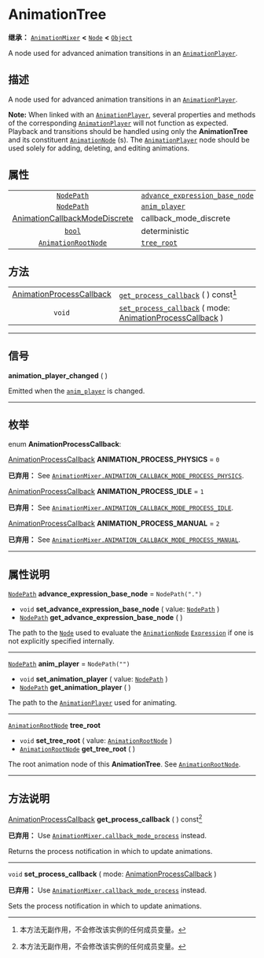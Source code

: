 <!-- ⚠ 请勿编辑本文件 ⚠ -->
<!-- 本文档使用脚本从 WeDot 引擎源码仓库生成。 -->
<!-- 生成脚本：https://github.com/WeDot-Engine/WeDot/tree/4.3/doc/tools/make_md.py； -->
<!-- 原文件：https://github.com/WeDot-Engine/WeDot/tree/4.3/doc/classes/AnimationTree.xml。 -->

<div id="_class_animationtree"></div>

# AnimationTree

**继承：** [`AnimationMixer`](class_animationmixer.md) **<** [`Node`](class_node.md) **<** [`Object`](class_object.md)

A node used for advanced animation transitions in an [`AnimationPlayer`](class_animationplayer.md).

## 描述

A node used for advanced animation transitions in an [`AnimationPlayer`](class_animationplayer.md).

 **Note:** When linked with an [`AnimationPlayer`](class_animationplayer.md), several properties and methods of the corresponding [`AnimationPlayer`](class_animationplayer.md) will not function as expected. Playback and transitions should be handled using only the **AnimationTree** and its constituent [`AnimationNode`](class_animationnode.md) (s). The [`AnimationPlayer`](class_animationplayer.md) node should be used solely for adding, deleting, and editing animations.

## 属性

|||
|:-:|:--|
| [`NodePath`](class_nodepath.md)                                                     | [`advance_expression_base_node`](#class_animationtree_property_advance_expression_base_node) | ``NodePath(".")``                                                                           |
| [`NodePath`](class_nodepath.md)                                                     | [`anim_player`](#class_animationtree_property_anim_player)                                   | ``NodePath("")``                                                                            |
| [AnimationCallbackModeDiscrete](#enum_animationmixer_animationcallbackmodediscrete) | callback_mode_discrete                                                                       | ``2`` (overrides [`AnimationMixer`](#class_animationmixer_property_callback_mode_discrete)) |
| [`bool`](class_bool.md)                                                             | deterministic                                                                                | ``true`` (overrides [`AnimationMixer`](#class_animationmixer_property_deterministic))       |
| [`AnimationRootNode`](class_animationrootnode.md)                                   | [`tree_root`](#class_animationtree_property_tree_root)                                       |                                                                                             |

## 方法

|||
|:-:|:--|
| [AnimationProcessCallback](#enum_animationtree_animationprocesscallback) | [`get_process_callback`](class_animationtreemd#class_animationtree_method_get_process_callback) ( ) const[^const]                                                                  |
| `void`                                                                   | [`set_process_callback`](class_animationtreemd#class_animationtree_method_set_process_callback) ( mode: [AnimationProcessCallback](#enum_animationtree_animationprocesscallback) ) |

<!-- rst-class:: classref-section-separator -->

---

## 信号

<div id="_class_class_animationtree_signal_animation_player_changed"></div>

**animation_player_changed** ( ) <div id="class_animationtree_signal_animation_player_changed"></div>

Emitted when the [`anim_player`](#class_animationtree_property_anim_player) is changed.

<!-- rst-class:: classref-section-separator -->

---

## 枚举

<div id="_class_enum_animationtree_animationprocesscallback"></div>

enum **AnimationProcessCallback**: <div id="enum_animationtree_animationprocesscallback"></div>

<div id="_class_animationtree_constant_animation_process_physics"></div>

[AnimationProcessCallback](#enum_animationtree_animationprocesscallback) **ANIMATION_PROCESS_PHYSICS** = ``0``

**已弃用：** See [`AnimationMixer.ANIMATION_CALLBACK_MODE_PROCESS_PHYSICS`](#class_animationmixer_constant_animation_callback_mode_process_physics).



<div id="_class_animationtree_constant_animation_process_idle"></div>

[AnimationProcessCallback](#enum_animationtree_animationprocesscallback) **ANIMATION_PROCESS_IDLE** = ``1``

**已弃用：** See [`AnimationMixer.ANIMATION_CALLBACK_MODE_PROCESS_IDLE`](#class_animationmixer_constant_animation_callback_mode_process_idle).



<div id="_class_animationtree_constant_animation_process_manual"></div>

[AnimationProcessCallback](#enum_animationtree_animationprocesscallback) **ANIMATION_PROCESS_MANUAL** = ``2``

**已弃用：** See [`AnimationMixer.ANIMATION_CALLBACK_MODE_PROCESS_MANUAL`](#class_animationmixer_constant_animation_callback_mode_process_manual).



<!-- rst-class:: classref-section-separator -->

---

## 属性说明

<div id="_class_animationtree_property_advance_expression_base_node"></div>

[`NodePath`](class_nodepath.md) **advance_expression_base_node** = ``NodePath(".")`` <div id="class_animationtree_property_advance_expression_base_node"></div>

- `void` **set_advance_expression_base_node** ( value: [`NodePath`](class_nodepath.md) )
- [`NodePath`](class_nodepath.md) **get_advance_expression_base_node** ( )

The path to the [`Node`](class_node.md) used to evaluate the [`AnimationNode`](class_animationnode.md) [`Expression`](class_expression.md) if one is not explicitly specified internally.

<!-- rst-class:: classref-item-separator -->

---

<div id="_class_animationtree_property_anim_player"></div>

[`NodePath`](class_nodepath.md) **anim_player** = ``NodePath("")`` <div id="class_animationtree_property_anim_player"></div>

- `void` **set_animation_player** ( value: [`NodePath`](class_nodepath.md) )
- [`NodePath`](class_nodepath.md) **get_animation_player** ( )

The path to the [`AnimationPlayer`](class_animationplayer.md) used for animating.

<!-- rst-class:: classref-item-separator -->

---

<div id="_class_animationtree_property_tree_root"></div>

[`AnimationRootNode`](class_animationrootnode.md) **tree_root** <div id="class_animationtree_property_tree_root"></div>

- `void` **set_tree_root** ( value: [`AnimationRootNode`](class_animationrootnode.md) )
- [`AnimationRootNode`](class_animationrootnode.md) **get_tree_root** ( )

The root animation node of this **AnimationTree**. See [`AnimationRootNode`](class_animationrootnode.md).

<!-- rst-class:: classref-section-separator -->

---

## 方法说明

<div id="_class_animationtree_method_get_process_callback"></div>

[AnimationProcessCallback](#enum_animationtree_animationprocesscallback) **get_process_callback** ( ) const[^const]<div id="class_animationtree_method_get_process_callback"></div>

**已弃用：** Use [`AnimationMixer.callback_mode_process`](#class_animationmixer_property_callback_mode_process) instead.

Returns the process notification in which to update animations.

<!-- rst-class:: classref-item-separator -->

---

<div id="_class_animationtree_method_set_process_callback"></div>

`void` **set_process_callback** ( mode: [AnimationProcessCallback](#enum_animationtree_animationprocesscallback) )<div id="class_animationtree_method_set_process_callback"></div>

**已弃用：** Use [`AnimationMixer.callback_mode_process`](#class_animationmixer_property_callback_mode_process) instead.

Sets the process notification in which to update animations.

[^virtual]: 本方法通常需要用户覆盖才能生效。
[^const]: 本方法无副作用，不会修改该实例的任何成员变量。
[^vararg]: 本方法除了能接受在此处描述的参数外，还能够继续接受任意数量的参数。
[^constructor]: 本方法用于构造某个类型。
[^static]: 调用本方法无需实例，可直接使用类名进行调用。
[^operator]: 本方法描述的是使用本类型作为左操作数的有效运算符。
[^bitfield]: 这个值是由下列位标志构成位掩码的整数。
[^void]: 无返回值。
